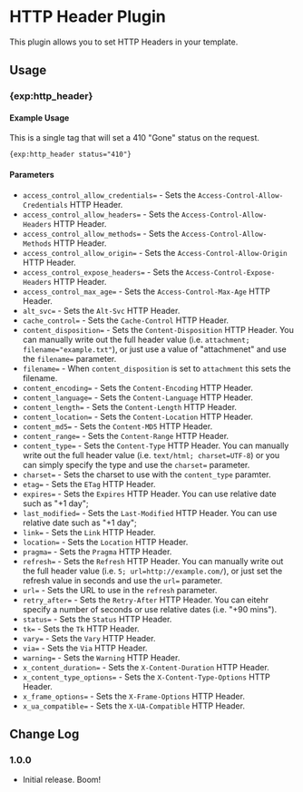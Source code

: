 # HTTP Header Plugin

This plugin allows you to set HTTP Headers in your template.

## Usage

### {exp:http_header}

#### Example Usage

This is a single tag that will set a 410 "Gone" status on the request.

```
{exp:http_header status="410"}
```

#### Parameters

- `access_control_allow_credentials=` - Sets the `Access-Control-Allow-Credentials` HTTP Header.
- `access_control_allow_headers=` - Sets the `Access-Control-Allow-Headers` HTTP Header.
- `access_control_allow_methods=` - Sets the `Access-Control-Allow-Methods` HTTP Header.
- `access_control_allow_origin=` - Sets the `Access-Control-Allow-Origin` HTTP Header.
- `access_control_expose_headers=` - Sets the `Access-Control-Expose-Headers` HTTP Header.
- `access_control_max_age=` - Sets the `Access-Control-Max-Age` HTTP Header.
- `alt_svc=` - Sets the `Alt-Svc` HTTP Header.
- `cache_control=` - Sets the `Cache-Control` HTTP Header.
- `content_disposition=` - Sets the `Content-Disposition` HTTP Header. You can manually write out the full header value (i.e. `attachment; filename="example.txt"`), or just use a value of "attachmenet" and use the `filename=` parameter.
- `filename=` - When `content_disposition` is set to `attachment` this sets the filename.
- `content_encoding=` - Sets the `Content-Encoding` HTTP Header.
- `content_language=` - Sets the `Content-Language` HTTP Header.
- `content_length=` - Sets the `Content-Length` HTTP Header.
- `content_location=` - Sets the `Content-Location` HTTP Header.
- `content_md5=` - Sets the `Content-MD5` HTTP Header.
- `content_range=` - Sets the `Content-Range` HTTP Header.
- `content_type=` - Sets the `Content-Type` HTTP Header. You can manually write out the full header value (i.e. `text/html; charset=UTF-8`) or you can simply specify the type and use the `charset=` parameter.
- `charset=` - Sets the charset to use with the `content_type` paramter.
- `etag=` - Sets the `ETag` HTTP Header.
- `expires=` - Sets the `Expires` HTTP Header. You can use relative date such as "+1 day";
- `last_modified=` - Sets the `Last-Modified` HTTP Header. You can use relative date such as "+1 day";
- `link=` - Sets the `Link` HTTP Header.
- `location=` - Sets the `Location` HTTP Header.
- `pragma=` - Sets the `Pragma` HTTP Header.
- `refresh=` - Sets the `Refresh` HTTP Header. You can manually write out the full header value (i.e. `5; url=http://example.com/`), or just set the refresh value in seconds and use the `url=` parameter.
- `url=` - Sets the URL to use in the `refresh` parameter.
- `retry_after=` - Sets the `Retry-After` HTTP Header. You can eitehr specify a number of seconds or use relative dates (i.e. "+90 mins").
- `status=` - Sets the `Status` HTTP Header.
- `tk=` - Sets the `Tk` HTTP Header.
- `vary=` - Sets the `Vary` HTTP Header.
- `via=` - Sets the `Via` HTTP Header.
- `warning=` - Sets the `Warning` HTTP Header.
- `x_content_duration=` - Sets the `X-Content-Duration` HTTP Header.
- `x_content_type_options=` - Sets the `X-Content-Type-Options` HTTP Header.
- `x_frame_options=` - Sets the `X-Frame-Options` HTTP Header.
- `x_ua_compatible=` - Sets the `X-UA-Compatible` HTTP Header.

## Change Log

### 1.0.0

- Initial release. Boom!

